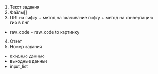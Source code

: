 1. Текст задания
2. Файлы[]
3. URL на гифку + метод на скачивание гифку + метод на конвертацию гиф в пнг
* raw_code + raw_code to картинку
4. Ответ
5. Номер задания
* входные данные
* выходные данные
* input_list